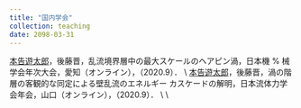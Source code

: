 ```yaml
---
title: "国内学会"
collection: teaching
date: 2098-03-31
---
```


<u>本告遊太郎</u>，後藤晋，乱流境界層中の最大スケールのヘアピン渦，日本機
%  械学会年次大会，愛知（オンライン），（2020.9）．
\\
<u>本告遊太郎</u>，後藤晋，渦の階層の客観的な同定による壁乱流のエネルギー
カスケードの解明，日本流体力学会年会，山口（オンライン），（2020.9）．
\\
\\
